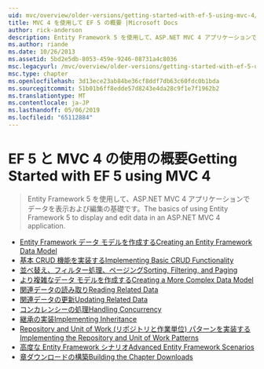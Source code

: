 ```yaml
---
uid: mvc/overview/older-versions/getting-started-with-ef-5-using-mvc-4/index
title: MVC 4 を使用して EF 5 の概要 |Microsoft Docs
author: rick-anderson
description: Entity Framework 5 を使用して、ASP.NET MVC 4 アプリケーションでデータを表示および編集の基礎です。
ms.author: riande
ms.date: 10/26/2013
ms.assetid: 5bd2e5db-8053-459e-9246-08731a4c8036
msc.legacyurl: /mvc/overview/older-versions/getting-started-with-ef-5-using-mvc-4
msc.type: chapter
ms.openlocfilehash: 3d13ece23ab84be36cf8ddf7db63c60fdc0b1bda
ms.sourcegitcommit: 51b01b6ff8edde57d8243e4da28c9f1e7f1962b2
ms.translationtype: MT
ms.contentlocale: ja-JP
ms.lasthandoff: 05/06/2019
ms.locfileid: "65112884"
---
```

# <a name="getting-started-with-ef-5-using-mvc-4"></a><span data-ttu-id="ea3ae-103">EF 5 と MVC 4 の使用の概要</span><span class="sxs-lookup"><span data-stu-id="ea3ae-103">Getting Started with EF 5 using MVC 4</span></span>

> <span data-ttu-id="ea3ae-104">Entity Framework 5 を使用して、ASP.NET MVC 4 アプリケーションでデータを表示および編集の基礎です。</span><span class="sxs-lookup"><span data-stu-id="ea3ae-104">The basics of using Entity Framework 5 to display and edit data in an ASP.NET MVC 4 application.</span></span>

- [<span data-ttu-id="ea3ae-105">Entity Framework データ モデルを作成する</span><span class="sxs-lookup"><span data-stu-id="ea3ae-105">Creating an Entity Framework Data Model</span></span>](creating-an-entity-framework-data-model-for-an-asp-net-mvc-application.md)
- [<span data-ttu-id="ea3ae-106">基本 CRUD 機能を実装する</span><span class="sxs-lookup"><span data-stu-id="ea3ae-106">Implementing Basic CRUD Functionality</span></span>](implementing-basic-crud-functionality-with-the-entity-framework-in-asp-net-mvc-application.md)
- [<span data-ttu-id="ea3ae-107">並べ替え、フィルター処理、ページング</span><span class="sxs-lookup"><span data-stu-id="ea3ae-107">Sorting, Filtering, and Paging</span></span>](sorting-filtering-and-paging-with-the-entity-framework-in-an-asp-net-mvc-application.md)
- [<span data-ttu-id="ea3ae-108">より複雑なデータ モデルを作成する</span><span class="sxs-lookup"><span data-stu-id="ea3ae-108">Creating a More Complex Data Model</span></span>](creating-a-more-complex-data-model-for-an-asp-net-mvc-application.md)
- [<span data-ttu-id="ea3ae-109">関連データの読み取り</span><span class="sxs-lookup"><span data-stu-id="ea3ae-109">Reading Related Data</span></span>](reading-related-data-with-the-entity-framework-in-an-asp-net-mvc-application.md)
- [<span data-ttu-id="ea3ae-110">関連データの更新</span><span class="sxs-lookup"><span data-stu-id="ea3ae-110">Updating Related Data</span></span>](updating-related-data-with-the-entity-framework-in-an-asp-net-mvc-application.md)
- [<span data-ttu-id="ea3ae-111">コンカレンシーの処理</span><span class="sxs-lookup"><span data-stu-id="ea3ae-111">Handling Concurrency</span></span>](handling-concurrency-with-the-entity-framework-in-an-asp-net-mvc-application.md)
- [<span data-ttu-id="ea3ae-112">継承の実装</span><span class="sxs-lookup"><span data-stu-id="ea3ae-112">Implementing Inheritance</span></span>](implementing-inheritance-with-the-entity-framework-in-an-asp-net-mvc-application.md)
- [<span data-ttu-id="ea3ae-113">Repository and Unit of Work (リポジトリと作業単位) パターンを実装する</span><span class="sxs-lookup"><span data-stu-id="ea3ae-113">Implementing the Repository and Unit of Work Patterns</span></span>](implementing-the-repository-and-unit-of-work-patterns-in-an-asp-net-mvc-application.md)
- [<span data-ttu-id="ea3ae-114">高度な Entity Framework シナリオ</span><span class="sxs-lookup"><span data-stu-id="ea3ae-114">Advanced Entity Framework Scenarios</span></span>](advanced-entity-framework-scenarios-for-an-mvc-web-application.md)
- [<span data-ttu-id="ea3ae-115">章ダウンロードの構築</span><span class="sxs-lookup"><span data-stu-id="ea3ae-115">Building the Chapter Downloads</span></span>](building-the-ef5-mvc4-chapter-downloads.md)

